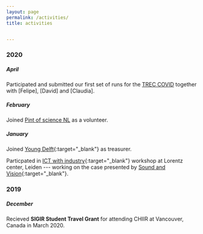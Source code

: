 ```yaml
---
layout: page
permalink: /activities/
title: activities


---
```


  <h3 class="year">2020</h3>

##### April

Participated and submitted our first set of runs for the [TREC COVID](https://ir.nist.gov/covidSubmit/index.html) together with [Felipe], [David] and [Claudia]. 

##### February

Joined [Pint of science NL](https://www.pintofscience.nl/) as a volunteer.


##### January

Joined [Young Delft](http://youngdelft.tudelft.nl/#){:target="\_blank"} as treasurer.

Particpated in [ICT with industry](https://ict-research.nl/ict-with-industry/){:target="\_blank"} workshop at Lorentz center, Leiden --- working on the case presented by [Sound and Vision](https://www.beeldengeluid.nl/en){:target="\_blank"}.


<h3 class="year">2019</h3>

##### December
Recieved **SIGIR Student Travel Grant** for attending CHIIR at Vancouver, Canada in March 2020.